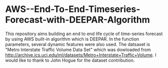 # AWS--End-To-End-Timeseries-Forecast-with-DEEPAR-Algorithm
This repository aims building an end to end life cycle of time-series forecast by using AWS built-in algorithm which is DEEPAR. In the function parameters, several dynamic features were also used. The datsaset is "Metro Interstate Traffic Volume Data Set" which was dowloaded from http://archive.ics.uci.edu/ml/datasets/Metro+Interstate+Traffic+Volume. I would like to thank to John Hogue for the dataset contribution. 
